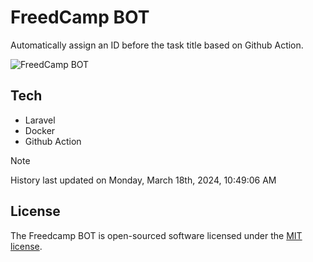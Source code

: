 # FreedCamp BOT

Automatically assign an ID before the task title based on Github Action.

![FreedCamp BOT](https://repository-images.githubusercontent.com/737932867/7d34798b-2680-471c-b089-a78a718d3d6a)

## Tech

- Laravel
- Docker
- Github Action

> [!NOTE]  
> History last updated on Monday, March 18th, 2024, 10:49:06 AM

## License

The Freedcamp BOT is open-sourced software licensed under the [MIT license](https://opensource.org/licenses/MIT).
